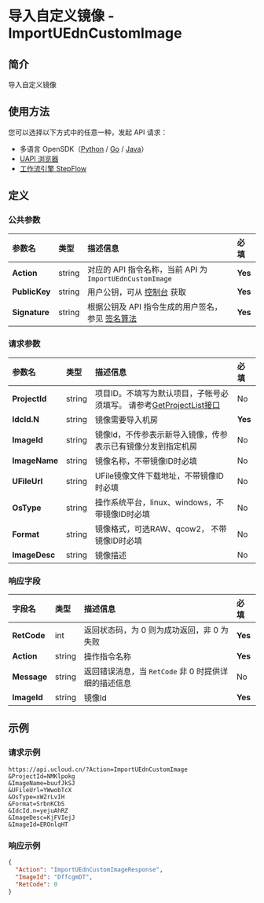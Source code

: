 # 导入自定义镜像 - ImportUEdnCustomImage

## 简介

导入自定义镜像





## 使用方法

您可以选择以下方式中的任意一种，发起 API 请求：
- 多语言 OpenSDK（[Python](https://github.com/ucloud/ucloud-sdk-python3) / [Go](https://github.com/ucloud/ucloud-sdk-go) / [Java](https://github.com/ucloud/ucloud-sdk-java)）
- [UAPI 浏览器](https://console.ucloud.cn/uapi/detail?id=ImportUEdnCustomImage)
- [工作流引擎 StepFlow](https://console.ucloud.cn/stepflow/manage/)

## 定义

### 公共参数

| 参数名 | 类型 | 描述信息 | 必填 |
|:---|:---|:---|:---|
| **Action**     | string  | 对应的 API 指令名称，当前 API 为 `ImportUEdnCustomImage`                        | **Yes** |
| **PublicKey**  | string  | 用户公钥，可从 [控制台](https://console.ucloud.cn/uapi/apikey) 获取                                             | **Yes** |
| **Signature**  | string  | 根据公钥及 API 指令生成的用户签名，参见 [签名算法](api/summary/signature.md)  | **Yes** |

### 请求参数

| 参数名 | 类型 | 描述信息 | 必填 |
|:---|:---|:---|:---|
| **ProjectId** | string | 项目ID。不填写为默认项目，子帐号必须填写。 请参考[GetProjectList接口](api/summary/get_project_list) |No|
| **IdcId.N** | string | 镜像需要导入机房 |**Yes**|
| **ImageId** | string | 镜像Id，不传参表示新导入镜像，传参表示已有镜像分发到指定机房 |No|
| **ImageName** | string | 镜像名称，不带镜像ID时必填 |No|
| **UFileUrl** | string | UFile镜像文件下载地址，不带镜像ID时必填 |No|
| **OsType** | string | 操作系统平台，linux、windows，不带镜像ID时必填 |No|
| **Format** | string | 镜像格式，可选RAW、qcow2， 不带镜像ID时必填 |No|
| **ImageDesc** | string | 镜像描述 |No|

### 响应字段

| 字段名 | 类型 | 描述信息 | 必填 |
|:---|:---|:---|:---|
| **RetCode** | int | 返回状态码，为 0 则为成功返回，非 0 为失败 |**Yes**|
| **Action** | string | 操作指令名称 |**Yes**|
| **Message** | string | 返回错误消息，当 `RetCode` 非 0 时提供详细的描述信息 |No|
| **ImageId** | string | 镜像Id |**Yes**|




## 示例

### 请求示例
    
```
https://api.ucloud.cn/?Action=ImportUEdnCustomImage
&ProjectId=NMKlpokg
&ImageName=buufJkSJ
&UFileUrl=YWwobTcX
&OsType=xWZrLvIH
&Format=SrbnKCbS
&IdcId.n=yejuAhRZ
&ImageDesc=KjFVIejJ
&ImageId=EROnlqHT
```

### 响应示例
    
```json
{
  "Action": "ImportUEdnCustomImageResponse",
  "ImageId": "DffcgmDT",
  "RetCode": 0
}
```





